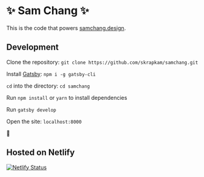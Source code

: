 # ✨ Sam Chang ✨

This is the code that powers [samchang.design](https://samchang.design).

## Development

Clone the repository:
`git clone https://github.com/skrapkam/samchang.git`

Install [Gatsby](https://www.gatsbyjs.org/): `npm i -g gatsby-cli`

`cd` into the directory:
`cd samchang`

Run `npm install` or `yarn` to install dependencies

Run `gatsby develop`

Open the site:
`localhost:8000`

🎉

## Hosted on Netlify

[![Netlify Status](https://api.netlify.com/api/v1/badges/de7e95bd-d26f-424f-b53f-375663b8e4d8/deploy-status)](https://app.netlify.com/sites/tender-hodgkin-e3ad79/deploys)
